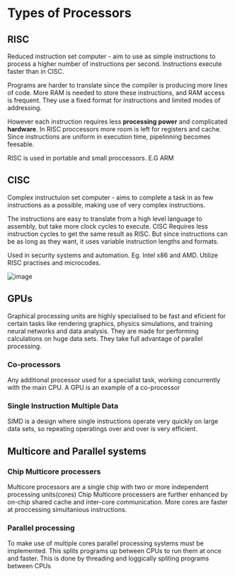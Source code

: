 # Types of Processors

## RISC 
Reduced instruction set computer - aim to use as simple instructions to process a higher number of instructions per second. Instructions execute faster than in CISC.

Programs are harder to translate since the compiler is producing more lines of code. More RAM is needed to store these instructions, and RAM access is frequent. They use a fixed format for instructions and limited modes of addressing.

However each instruction requires less **processing power** and complicated **hardware**. In RISC proccessors more room is left for registers and cache. Since instructions are uniform in execution time, pipelinning becomes feesable.

RISC is used in portable and small proccessors. E.G ARM

## CISC

Complex instructuion set computer - aims to complete a task in as few instructions as a possible, making use of very complex instructions. 

The instructions are easy to translate from a high level language to assembly, but take more clock cycles to execute. CISC Requires less instruction cycles to get the same result as RISC. But since instructions can be as long as they want, it uses variable instruction lengths and formats.

Used in security systems and automation. Eg. Intel x86 and AMD. Utilize RISC practises and microcodes.

![image](https://user-images.githubusercontent.com/72783315/137929032-43626ccc-ba85-4076-ae26-34988aba1f5a.png)

## GPUs
Graphical processing units are highly specialised to be fast and eficient for certain tasks like rendering graphics, physics simulations, and training neural networks and data analysis. They are made for performing calculations on huge data sets. They take full advantage of parallel processing.

### Co-processors
Any additional processor used for a specialist task, working concurrently with the main CPU. A GPU is an example of a co-processor

### Single Instruction Multiple Data
SIMD is a design where single instructions operate very quickly on large data sets, so repeating operatings over and over is very efficient.

## Multicore and Parallel systems

### Chip Multicore processers
Multicore processors are a single chip with two or more independent processing units(cores)
Chip Multicore processers are further enhanced by on-chip shared cache and inter-core communication. More cores are faster at proccessing simultanious instructions.

### Parallel processing
To make use of multiple cores parallel processing systems must be implemented. This splits programs up between CPUs to run them at once and faster. This is done by threading and loggically spliting programs between CPUs


